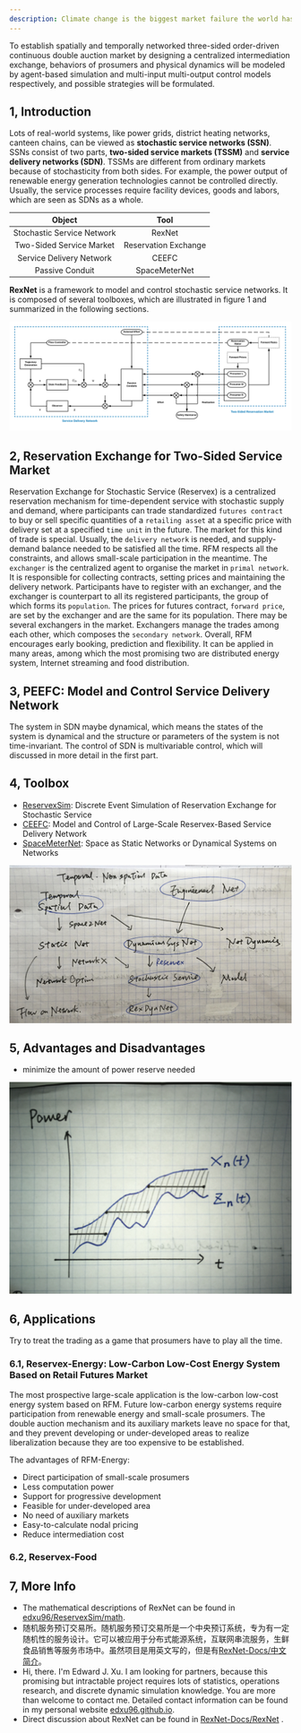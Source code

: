 ```yaml
---
description: Climate change is the biggest market failure the world has ever seen! -- Sir Nicholas Stern, Stern Review on the Economics of Climate Change, 2006
---
```


To establish spatially and temporally networked three-sided order-driven continuous double auction market by designing a centralized intermediation exchange, behaviors of prosumers and physical dynamics will be modeled by agent-based simulation and multi-input multi-output control models respectively, and possible strategies will be formulated.

## 1, Introduction

Lots of real-world systems, like power grids, district heating networks, canteen chains, can be viewed as __stochastic service networks (SSN)__. SSNs consist of two parts, __two-sided service markets (TSSM)__ and __service delivery networks (SDN)__. TSSMs are different from ordinary markets because of stochasticity from both sides. For example, the power output of renewable energy generation technologies cannot be controlled directly. Usually, the service processes require facility devices, goods and labors, which are seen as SDNs as a whole.

|           Object           |         Tool         |
|:--------------------------:|:--------------------:|
| Stochastic Service Network |        RexNet        |
|  Two-Sided Service Market  | Reservation Exchange |
|  Service Delivery Network  |        CEEFC         |
|      Passive Conduit       |    SpaceMeterNet     |

__RexNet__ is a framework to model and control stochastic service networks. It is composed of several toolboxes, which are illustrated in figure 1 and summarized in the following sections.

![Figure 1, illustration of a RexNet model. The rounded	rectangles represent the participants. The circles filled with crosses represent the addition of flows. Solid directed lines represent the physical flows or control signals, while the dashed non-directed lines represent the interactions.](./images/RexNet_1.png)

## 2, Reservation Exchange for Two-Sided Service Market

Reservation Exchange for Stochastic Service (Reservex) is a centralized reservation mechanism for time-dependent service with stochastic supply and demand, where participants can trade standardized `futures contract` to buy or sell specific quantities of a `retailing asset` at a specific price with delivery set at a specified `time unit` in the future. The market for this kind of trade is special. Usually, the `delivery network` is needed, and supply-demand balance needed to be satisfied all the time. RFM respects all the constraints, and allows small-scale participation in the meantime. The `exchanger` is the centralized agent to organise the market in `primal network`. It is responsible for collecting contracts, setting prices and maintaining the delivery network. Participants have to register with an exchanger, and the exchanger is counterpart to all its registered participants, the group of which forms its `population`. The prices for futures contract, `forward price`, are set by the exchanger and are the same for its population. There may be several exchangers in the market. Exchangers manage the trades among each other, which composes the `secondary network`. Overall, RFM encourages early booking, prediction and flexibility. It can be applied in many areas, among which the most promising two are distributed energy system, Internet streaming and food distribution.

## 3, PEEFC: Model and Control Service Delivery Network

The system in SDN maybe dynamical, which means the states of the system is dynamical and the structure or parameters of the system is not time-invariant. The control of SDN is multivariable control, which will discussed in more detail in the first part.

## 4, Toolbox

- [ReservexSim](https://github.com/edxu96/ReservexSim): Discrete Event Simulation of Reservation Exchange for Stochastic Service
- [CEEFC](https://github.com/edxu96/CEEFC): Model and Control of Large-Scale Reservex-Based Service Delivery Network
- [SpaceMeterNet](https://github.com/edxu96/SpaceMeterNet): Space as Static Networks or Dynamical Systems on Networks

![](./images/RexNet_9.png)

## 5, Advantages and Disadvantages

- minimize the amount of power reserve needed

![](./images/RexNet_8.png)

## 6, Applications

Try to treat the trading as a game that prosumers have to play all the time.

### 6.1, Reservex-Energy: Low-Carbon Low-Cost Energy System Based on Retail Futures Market

The most prospective large-scale application is the low-carbon low-cost energy system based on RFM. Future low-carbon energy systems require participation from renewable energy and small-scale prosumers. The double auction mechanism and its auxiliary markets leave no space for that, and they prevent developing or under-developed areas to realize liberalization because they are too expensive to be established.

The advantages of RFM-Energy:
- Direct participation of small-scale prosumers
- Less computation power
- Support for progressive development
- Feasible for under-developed area
- No need of auxiliary markets
- Easy-to-calculate nodal pricing
- Reduce intermediation cost

### 6.2, Reservex-Food



## 7, More Info

- The mathematical descriptions of RexNet can be found in [edxu96/ReservexSim/math](https://github.com/edxu96/ReservexSim/tree/master/math).
- 随机服务预订交易所。随机服务预订交易所是一个中央预订系统，专为有一定随机性的服务设计。它可以被应用于分布式能源系统，互联网串流服务，生鲜食品销售等服务市场中。虽然项目是用英文写的，但是有[RexNet-Docs/中文简介](https://edxu96.gitbook.io/rexnet-docs/translation/intro)。
- Hi, there. I'm Edward J. Xu. I am looking for partners, because this promising but intractable project requires lots of statistics, operations research, and discrete dynamic simulation knowledge. You are more than welcome to contact me. Detailed contact information can be found in my personal website [edxu96.github.io](https://edxu96.github.io).
- Direct discussion about RexNet can be found in [RexNet-Docs/RexNet](https://edxu96.gitbook.io/rexnet-docs/mechanism-description/rexnet) .
